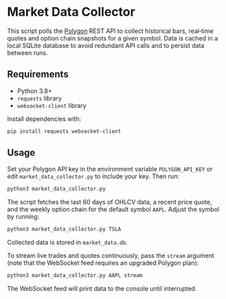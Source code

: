 # Market Data Collector

This script polls the [Polygon](https://polygon.io) REST API to collect
historical bars, real‑time quotes and option chain snapshots for a given
symbol. Data is cached in a local SQLite database to avoid redundant API
calls and to persist data between runs.

## Requirements

- Python 3.8+
- `requests` library
- `websocket-client` library

Install dependencies with:

```bash
pip install requests websocket-client
```

## Usage

Set your Polygon API key in the environment variable `POLYGON_API_KEY` or
edit `market_data_collector.py` to include your key. Then run:

```bash
python3 market_data_collector.py
```

The script fetches the last 60 days of OHLCV data, a recent price quote,
and the weekly option chain for the default symbol `AAPL`. Adjust the symbol
by running:

```bash
python3 market_data_collector.py TSLA
```

Collected data is stored in `market_data.db`.

To stream live trades and quotes continuously, pass the `stream` argument (note
that the WebSocket feed requires an upgraded Polygon plan):

```bash
python3 market_data_collector.py AAPL stream
```

The WebSocket feed will print data to the console until interrupted.
